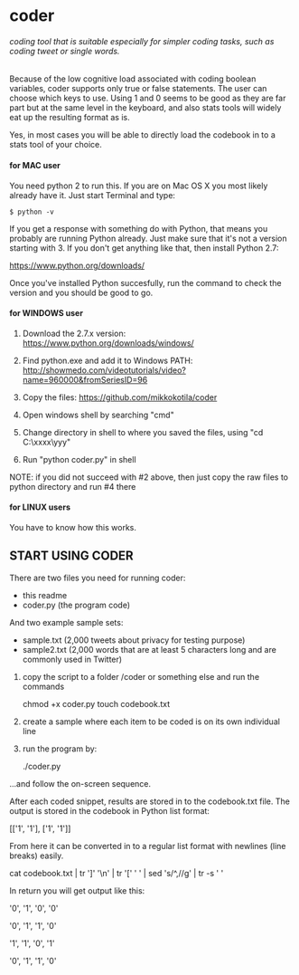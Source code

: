 # coder
###### coding tool that is suitable especially for simpler coding tasks, such as coding tweet or single words. 

Because of the low cognitive load associated with coding boolean variables, coder supports only true or false statements. The user can choose which keys to use. Using 1 and 0 seems to be good as they are far part but at the same level in the keyboard, and also stats tools will widely eat up the resulting format as is. 

Yes, in most cases you will be able to directly load the codebook in to a stats tool of your choice. 

#### for MAC user

You need python 2 to run this. If you are on Mac OS X you most likely already have it. Just start Terminal and type: 

    $ python -v
    
If you get a response with something do with Python, that means you probably are running Python already. Just make sure that it's not a version starting with 3. If you don't get anything like that, then install Python 2.7:

https://www.python.org/downloads/

Once you've installed Python succesfully, run the command to check the version and you should be good to go.

#### for WINDOWS user

1. Download the 2.7.x version:
https://www.python.org/downloads/windows/

2. Find python.exe and add it to Windows PATH:
http://showmedo.com/videotutorials/video?name=960000&fromSeriesID=96

3. Copy the files:
https://github.com/mikkokotila/coder

4. Open windows shell by searching "cmd"

5. Change directory in shell to where you saved the files, using "cd C:\xxxx\yyy"

6. Run "python coder.py" in shell

NOTE: if you did not succeed with #2 above, then just copy the raw files to python directory and run #4 there

#### for LINUX users

You have to know how this works. 

## START USING CODER

There are two files you need for running coder: 

- this readme
- coder.py (the program code)

And two example sample sets:

- sample.txt (2,000 tweets about privacy for testing purpose)
- sample2.txt (2,000 words that are at least 5 characters long and are commonly used in Twitter)


1) copy the script to a folder /coder or something else and run the commands

   chmod +x coder.py
   touch codebook.txt 

2) create a sample where each item to be coded is on its own individual line

3) run the program by: 

   ./coder.py

...and follow the on-screen sequence. 

After each coded snippet, results are stored in to the codebook.txt file. The output is stored in the codebook in Python list format: 

[['1', '1'], ['1', '1']]

From here it can be converted in to a regular list format with newlines (line breaks) easily. 

   cat codebook.txt | tr ']' '\n' | tr '[' ' ' | sed 's/^,//g' | tr -s ' '
   
In return you will get output like this: 

 '0', '1', '0', '0'
 
 '0', '1', '1', '0'

 '1', '1', '0', '1'

 '0', '1', '1', '0'
